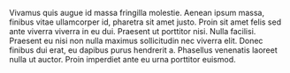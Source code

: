 Vivamus quis augue id massa fringilla molestie. Aenean ipsum massa, finibus vitae ullamcorper id, pharetra sit amet justo. Proin sit amet felis sed ante viverra viverra in eu dui. Praesent ut porttitor nisi. Nulla facilisi. Praesent eu nisi non nulla maximus sollicitudin nec viverra elit. Donec finibus dui erat, eu dapibus purus hendrerit a. Phasellus venenatis laoreet nulla ut auctor. Proin imperdiet ante eu urna porttitor euismod. 
